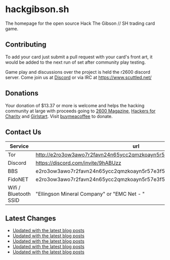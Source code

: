 # hackgibson.sh
The homepage for the open source Hack The Gibson // SH trading card game.


## Contributing

To add your card just submit a pull request with your card's front art, it would be added to the next run of set after community play testing.

Game play and discussions over the project is held the r2600 discord server. Come join us at [Discord](https://discord.com/invite/9hABUzz) or via IRC at https://www.scuttled.net/


## Donations

Your donation of $13.37 or more is welcome and helps the hacking community at large with proceeds going to [2600 Magazine](https://2600.com/), [Hackers for Charity](https://hackersforcharity.org) and [Girlstart](https://girlstart.org).  Visit [buymeacoffee](https://www.buymeacoffee.com/hackgibson.sh) to donate.


## Contact Us

Service | url
-|-
Tor | http://e2ro3ow3awo7r2favn24n65ycc2qmzkoayn5r57e3f56nvjwdcgg32ad.onion
Discord | https://discord.com/invite/9hABUzz
BBS | e2ro3ow3awo7r2favn24n65ycc2qmzkoayn5r57e3f56nvjwdcgg32ad.onion:23
FidoNET | e2ro3ow3awo7r2favn24n65ycc2qmzkoayn5r57e3f56nvjwdcgg32ad.onion:24554
Wifi / Bluetooth SSID | "Ellingson Mineral Company" or "EMC Net - <fidonet address>"

## Latest Changes
<!-- BLOG-POST-LIST:START -->
- [Updated with the latest blog posts](https://github.com/DFW2600/hackgibson.sh/commit/88131802d8d72563ea96879ab4847a8d4fe4620a)
- [Updated with the latest blog posts](https://github.com/DFW2600/hackgibson.sh/commit/734ef140bc77fa3145ed1f47fb1746a18c048c77)
- [Updated with the latest blog posts](https://github.com/DFW2600/hackgibson.sh/commit/9b663e57be2934c17814c2fc362e00d3b6fd527e)
- [Updated with the latest blog posts](https://github.com/DFW2600/hackgibson.sh/commit/d3ef3dbf5f7ee3f366a0c0acda48d6bfe3f83e80)
- [Updated with the latest blog posts](https://github.com/DFW2600/hackgibson.sh/commit/8a5c8edbce0131408300122391518ea2933a68f6)
<!-- BLOG-POST-LIST:END -->
